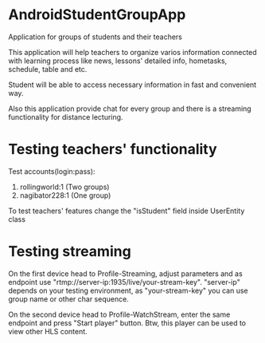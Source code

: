 # AndroidStudentGroupApp
Application for groups of students and their teachers

This application will help teachers to organize varios information connected with learning process like news, lessons' detailed info, hometasks, schedule, table and etc.

Student will be able to access necessary information in fast and convenient way. 

Also this application provide chat for every group and there is a streaming functionality for distance lecturing.

# Testing teachers' functionality
Test accounts(login:pass):
1. rollingworld:1 (Two groups)
2. nagibator228:1 (One group)

To test teachers' features change the "isStudent" field inside UserEntity class

# Testing streaming
On the first device head to Profile-Streaming, adjust parameters and as endpoint use "rtmp://server-ip:1935/live/your-stream-key". "server-ip" depends on your testing environment, as "your-stream-key" you can use group name or other char sequence.

On the second device head to Profile-WatchStream, enter the same endpoint and press "Start player" button.
Btw, this player can be used to view other HLS content.
